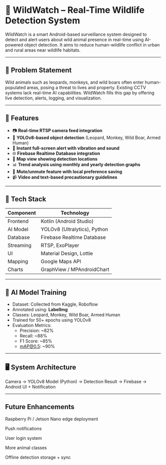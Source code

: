 # 🐾 WildWatch – Real-Time Wildlife Detection System

WildWatch is a smart Android-based surveillance system designed to detect and alert users about wild animal presence in real-time using AI-powered object detection. It aims to reduce human-wildlife conflict in urban and rural areas near wildlife habitats.

---

## 🚨 Problem Statement
Wild animals such as leopards, monkeys, and wild boars often enter human-populated areas, posing a threat to lives and property. Existing CCTV systems lack real-time AI capabilities. WildWatch fills this gap by offering live detection, alerts, logging, and visualization.

---

## 🎯 Features
- 📷 **Real-time RTSP camera feed integration**
- 🧠 **YOLOv8-based object detection** (Leopard, Monkey, Wild Boar, Armed Human)
- 🔔 **Instant full-screen alert with vibration and sound**
- 🌐 **Firebase Realtime Database integration**
- 📍 **Map view showing detection locations**
- 📊 **Trend analysis using monthly and yearly detection graphs**
- 🔕 **Mute/unmute feature with local preference saving**
- 📹 **Video and text-based precautionary guidelines**

---

## 🧰 Tech Stack

| Component      | Technology                     |
|----------------|---------------------------------|
| Frontend       | Kotlin (Android Studio)         |
| AI Model       | YOLOv8 (Ultralytics), Python    |
| Database       | Firebase Realtime Database      |
| Streaming      | RTSP, ExoPlayer                 |
| UI             | Material Design, Lottie         |
| Mapping        | Google Maps API                 |
| Charts         | GraphView / MPAndroidChart      |

---

## 🧠 AI Model Training

- Dataset: Collected from Kaggle, Roboflow
- Annotated using: **LabelImg**
- Classes: Leopard, Monkey, Wild Boar, Armed Human
- Trained for 50+ epochs using YOLOv8
- Evaluation Metrics:
  - Precision: ~82%
  - Recall: ~88%
  - F1 Score: ~85%
  - mAP@0.5: ~90%

---

## 🖥️ System Architecture

Camera → YOLOv8 Model (Python) → Detection Result → Firebase → Android UI + Notification

---

##  Future Enhancements

Raspberry Pi / Jetson Nano edge deployment

Push notifications

User login system

More animal classes

Offline detection storage + sync


